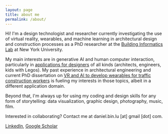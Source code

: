 ```yaml
---
layout: page
title: about me
permalink: /about/
---
```


Hi! I'm a design technologist and researcher currently investigating the use of virtual reality, wearables, and machine learning in architectural design and construction processes as a PhD researcher at the [Building Informatics Lab](https://bilab.engineering.nyu.edu/) at New York University. 

My main interests are in generative AI and human computer interaction, particularly in [applications for designers](https://holistudio.github.io/2023/06/14/project_spaceship/) of all kinds (architects, engineers, kids with Legos). My past experience in architectural engineering and current PhD dissertation on [VR and AI to develop wearables for traffic construction workers](https://holistudio.github.io/2023/05/05/worker_safety/) is fueling my interests in those topics, albeit in a different application domain.

Beyond that, I'm always up for using my coding and design skills for any form of storytelling: data visualization, graphic design, photography, music, film.

Interested in collaborating? Contact me at daniel.bin.lu [at] gmail [dot] com.

[LinkedIn](https://www.linkedin.com/in/danielbinlu/), [Google Scholar](https://scholar.google.com/citations?user=nvlietgAAAAJ&hl=en)